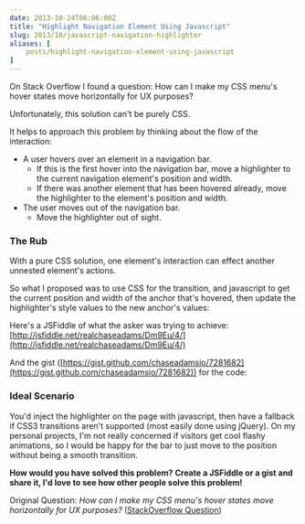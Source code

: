 ```yaml
---
date: 2013-10-24T06:06:00Z
title: "Highlight Navigation Element Using Javascript"
slug: 2013/10/javascript-navigation-highlighter
aliases: [
    posts/highlight-navigation-element-using-javascript
]
---
```


On Stack Overflow I found a question: How can I make my CSS menu's hover states move horizontally for UX purposes?

Unfortunately, this solution can't be purely CSS.

It helps to approach this problem by thinking about the flow of the interaction:

- A user hovers over an element in a navigation bar.
  - If this is the first hover into the navigation bar, move a highlighter to the current navigation element's position and width.
  - If there was another element that has been hovered already, move the highlighter to the element's position and width.
- The user moves out of the navigation bar.
  - Move the highlighter out of sight.

### The Rub

With a pure CSS solution, one element's interaction can effect another unnested element's actions.

So what I proposed was to use CSS for the transition, and javascript to get the current position and width of the anchor that's hovered, then update the highlighter's style values to the new anchor's values:

Here's a JSFiddle of what the asker was trying to achieve: [http://jsfiddle.net/realchaseadams/Dm9Eu/4/](http://jsfiddle.net/realchaseadams/Dm9Eu/4/)

And the gist ([https://gist.github.com/chaseadamsio/7281682](https://gist.github.com/chaseadamsio/7281682)) for the code:

<script src="https://gist.github.com/chaseadamsio/7281682.js"></script>

### Ideal Scenario

You'd inject the highlighter on the page with javascript, then have a fallback if CSS3 transitions aren't supported (most easily done using jQuery). On my personal projects, I'm not really concerned if visitors get cool flashy animations, so I would be happy for the bar to just move to the position without being a smooth transition.

__How would you have solved this problem? Create a JSFiddle or a gist and share it, I'd love to see how other people solve this problem!__

Original Question: _How can I make my CSS menu's hover states move horizontally for UX purposes?_ ([StackOverflow Question](http://stackoverflow.com/questions/19722423/how-can-i-make-my-css-menus-hover-states-move-horizontally-for-ux-purposes/19726903#19726903))
